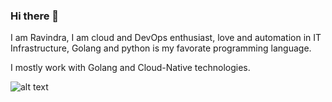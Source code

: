 ### Hi there 👋

I am Ravindra, I am cloud and DevOps enthusiast, love and automation in IT Infrastructure, Golang and python is my favorate programming language. 

I mostly work with Golang and Cloud-Native technologies.

![alt text](https://github.com/ravindrabhargava/IaC-jenkins/blob/master/HLD-jenkins-automation.png)
<!--
**ravindrabhargava/RavindraBhargava** is a ✨ _special_ ✨ repository because its `README.md` (this file) appears on your GitHub profile.

Here are some ideas to get you started:

- 🔭 I’m currently working on ...
- 🌱 I’m currently learning ...
- 👯 I’m looking to collaborate on ...
- 🤔 I’m looking for help with ...
- 💬 Ask me about ...
- 📫 How to reach me: ...
- 😄 Pronouns: ...
- ⚡ Fun fact: ...
-->
